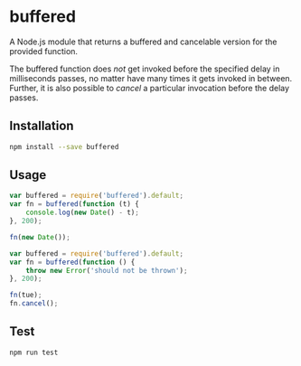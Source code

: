 # buffered
A Node.js module that returns a buffered and cancelable version for the provided function.

The buffered function does *not* get invoked before the specified delay in milliseconds passes, no matter have many times it gets invoked in between. Further, it is also possible to *cancel* a particular invocation before the delay passes.

## Installation
```sh
npm install --save buffered
```

## Usage
```javascript
var buffered = require('buffered').default;
var fn = buffered(function (t) {
    console.log(new Date() - t);
}, 200);

fn(new Date());
```
```javascript
var buffered = require('buffered').default;
var fn = buffered(function () {
    throw new Error('should not be thrown');
}, 200);

fn(tue);
fn.cancel();
```

## Test
```sh
npm run test
```
